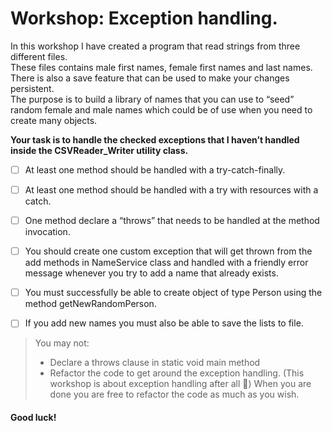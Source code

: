 # Workshop: Exception handling.

In this workshop I have created a program that read strings from three different files.  
These files contains male first names, female first names and last names.  
There is also a save feature that can be used to make your changes persistent.  
The purpose is to build a library of names that you can use to “seed” random female and male names which could be of use when you need to create many
objects.


**Your task is to handle the checked exceptions that I haven’t handled inside the CSVReader_Writer
utility class.**

- [ ] At least one method should be handled with a try-catch-finally.
- [ ] At least one method should be handled with a try with resources with a catch.
- [ ] One method declare a “throws” that needs to be handled at the method invocation.
- [ ] You should create one custom exception that will get thrown from the add methods in
NameService class and handled with a friendly error message whenever you try to add a
name that already exists.
- [ ] You must successfully be able to create object of type Person using the method
getNewRandomPerson.
- [ ] If you add new names you must also be able to save the lists to file.



>You may not:
>- Declare a throws clause in static void main method
>- Refactor the code to get around the exception handling. (This workshop is about exception
handling after all ) When you are done you are free to refactor the code as much as you
wish.  

#### Good luck!